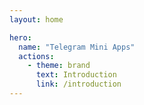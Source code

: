 ```yaml
---
layout: home

hero:
  name: "Telegram Mini Apps"
  actions:
    - theme: brand
      text: Introduction
      link: /introduction
---
```

